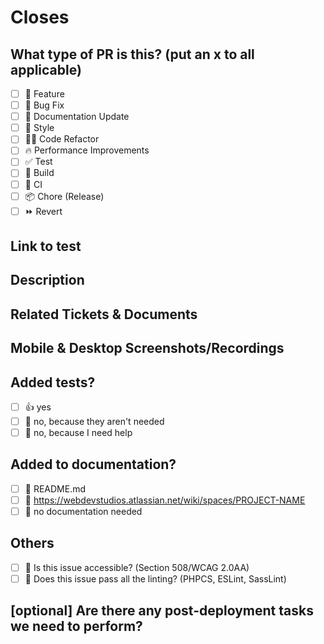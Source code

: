 # Closes

<!--
Please do not leave this blank, use this format to link issue numbers:
[#WDS-123](https://webdevstudios.atlassian.net/browse/TICKET-NUMBER)
-->

## What type of PR is this? (put an x to all applicable)

- [ ] 🍕 Feature
- [ ] 🐛 Bug Fix
- [ ] 📝 Documentation Update
- [ ] 🎨 Style
- [ ] 🧑‍💻 Code Refactor
- [ ] 🔥 Performance Improvements
- [ ] ✅ Test
- [ ] 🤖 Build
- [ ] 🔁 CI
- [ ] 📦 Chore (Release)
- [ ] ⏩ Revert

## Link to test

<!--
Please do not leave this blank, use this format to link to testing environment:
[Develop](https://wds.wdslab.com/)
-->

## Description

<!--
Please do not leave this blank
This PR [adds/removes/fixes/replaces] the [feature/bug/etc].
-->

## Related Tickets & Documents

<!--
Please use this format link issue numbers: Fixes #WDS-123
https://docs.github.com/en/free-pro-team@latest/github/managing-your-work-on-github/linking-a-pull-request-to-an-issue#linking-a-pull-request-to-an-issue-using-a-keyword
-->

## Mobile & Desktop Screenshots/Recordings

<!-- Visual changes require screenshots -->


## Added tests?

- [ ] 👍 yes
- [ ] 🙅 no, because they aren't needed
- [ ] 🙋 no, because I need help

## Added to documentation?

- [ ] 📜 README.md
- [ ] 📓 <https://webdevstudios.atlassian.net/wiki/spaces/PROJECT-NAME>
- [ ] 🙅 no documentation needed

## Others

- [ ] 🦮 Is this issue accessible? (Section 508/WCAG 2.0AA)
- [ ] 🙌 Does this issue pass all the linting? (PHPCS, ESLint, SassLint)

## [optional] Are there any post-deployment tasks we need to perform?
